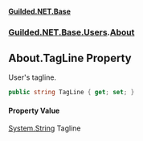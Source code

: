 
#### [Guilded.NET.Base](index 'index')
### [Guilded.NET.Base.Users](index#Guilded_NET_Base_Users 'Guilded.NET.Base.Users').[About](About 'Guilded.NET.Base.Users.About')
## About.TagLine Property
User's tagline.  
```csharp
public string TagLine { get; set; }
```

#### Property Value
[System.String](https://docs.microsoft.com/en-us/dotnet/api/System.String 'System.String')
Tagline
